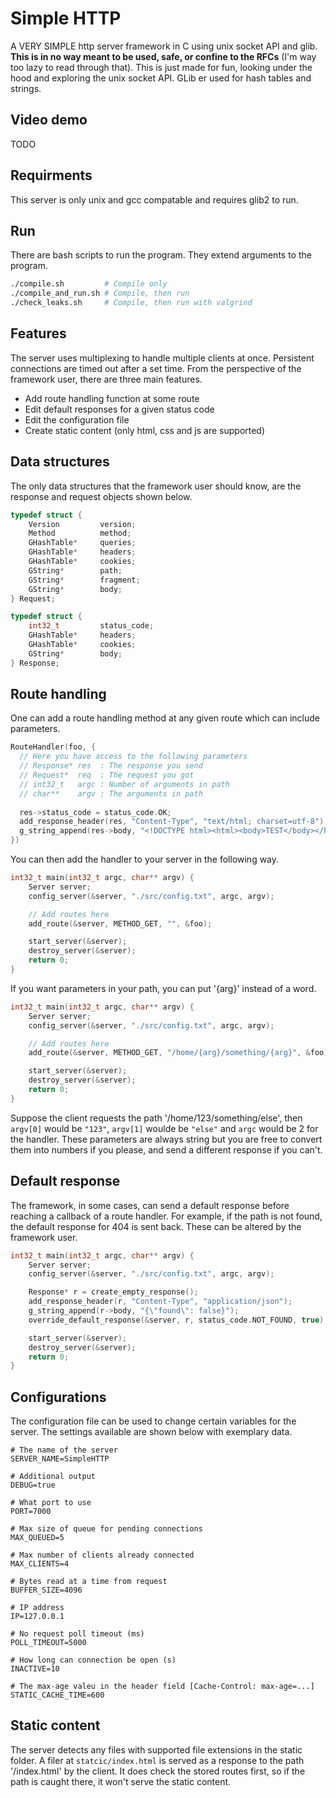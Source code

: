# Simple HTTP
A VERY SIMPLE http server framework in C using unix socket API and glib. **This is in no way meant to be used, safe, or confine to the RFCs** (I'm way too lazy to read through that). This is just made for fun, looking under the hood and exploring the unix socket API. GLib er used for hash tables and strings.

## Video demo
TODO

## Requirments
This server is only unix and gcc compatable and requires glib2 to run.

## Run
There are bash scripts to run the program. They extend arguments to the program.
```sh
./compile.sh         # Compile only
./compile_and_run.sh # Compile, then run
./check_leaks.sh     # Compile, then run with valgrind
```

## Features
The server uses multiplexing to handle multiple clients at once. Persistent connections are timed out after a set time. From the perspective of the framework user, there are three main features.
 * Add route handling function at some route
 * Edit default responses for a given status code
 * Edit the configuration file
 * Create static content (only html, css and js are supported)

## Data structures
The only data structures that the framework user should know, are the response and request objects shown below.
```C
typedef struct {
    Version         version;
    Method          method;
    GHashTable*     queries;
    GHashTable*     headers;
    GHashTable*     cookies;
    GString*        path;
    GString*        fragment;
    GString*        body;
} Request;
```
```C
typedef struct {
    int32_t         status_code;
    GHashTable*     headers;
    GHashTable*     cookies;
    GString*        body;
} Response;
```

## Route handling
One can add a route handling method at any given route which can include parameters.

```c
RouteHandler(foo, {
  // Here you have access to the following parameters
  // Response* res  : The response you send
  // Request*  req  : The request you got
  // int32_t   argc : Number of arguments in path
  // char**    argv : The arguments in path
  
  res->status_code = status_code.OK;
  add_response_header(res, "Content-Type", "text/html; charset=utf-8");
  g_string_append(res->body, "<!DOCTYPE html><html><body>TEST</body></html>");
})
```
You can then add the handler to your server in the following way.
```C
int32_t main(int32_t argc, char** argv) {
    Server server;
    config_server(&server, "./src/config.txt", argc, argv);

    // Add routes here
    add_route(&server, METHOD_GET, "", &foo);

    start_server(&server);
    destroy_server(&server);
    return 0;
}
```
If you want parameters in your path, you can put '{arg}' instead of a word. 
```C
int32_t main(int32_t argc, char** argv) {
    Server server;
    config_server(&server, "./src/config.txt", argc, argv);

    // Add routes here
    add_route(&server, METHOD_GET, "/home/{arg}/something/{arg}", &foo);

    start_server(&server);
    destroy_server(&server);
    return 0;
}
```
Suppose the client requests the path '/home/123/something/else', then `argv[0]` would be `"123"`, `argv[1]` woulde be `"else"` and `argc` would be 2 for the handler. These parameters are always string but you are free to convert them into numbers if you please, and send a different response if you can't.

## Default response
The framework, in some cases, can send a default response before reaching a callback of a route handler. For example, if the path is not found, the default response for 404 is sent back. These can be altered by the framework user.
```C
int32_t main(int32_t argc, char** argv) {
    Server server;
    config_server(&server, "./src/config.txt", argc, argv);

    Response* r = create_empty_response();
    add_response_header(r, "Content-Type", "application/json");
    g_string_append(r->body, "{\"found\": false}");
    override_default_response(&server, r, status_code.NOT_FOUND, true);

    start_server(&server);
    destroy_server(&server);
    return 0;
}
```

## Configurations
The configuration file can be used to change certain variables for the server. The settings available are shown below with exemplary data.
```
# The name of the server
SERVER_NAME=SimpleHTTP

# Additional output
DEBUG=true

# What port to use
PORT=7000

# Max size of queue for pending connections
MAX_QUEUED=5

# Max number of clients already connected
MAX_CLIENTS=4

# Bytes read at a time from request
BUFFER_SIZE=4096

# IP address
IP=127.0.0.1

# No request poll timeout (ms)
POLL_TIMEOUT=5000

# How long can connection be open (s)
INACTIVE=10

# The max-age valeu in the header field [Cache-Control: max-age=...]
STATIC_CACHE_TIME=600
```

## Static content
The server detects any files with supported file extensions in the static folder. A filer at `statcic/index.html` is served as a response to the path '/index.html' by the client. It does check the stored routes first, so if the path is caught there, it won't serve the static content. 
